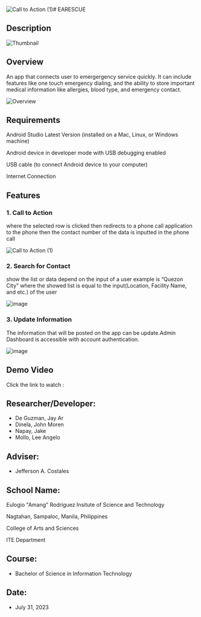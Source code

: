 ![Call to Action (1)](https://github.com/jakenapay/EARESCUE/assets/64911590/342dafee-695d-407a-82a6-6568cde5765d)# EARESCUE
## Description
![Thumbnail](https://github.com/jakenapay/EARESCUE/assets/64911590/c5a28b35-a25f-4700-9176-b7146acbbae4)

## Overview
 <p>An app that connects user to emergergency service quickly. It can include features like one touch emergency dialing,  and the ability to store important medical information like allergies, blood type, and emergency contact.</p>
 

![Overview](https://github.com/jakenapay/EARESCUE/assets/64911590/54c664bc-d34d-4749-aea4-ce8e2af7008e)

## Requirements
<p>Android Studio Latest Version (installed on a Mac, Linux, or Windows machine)</p>
<p>Android device in developer mode with USB debugging enabled</p>
<p>USB cable (to connect Android device to your computer)</p>
<p>Internet Connection</p>

## Features
### 1. Call to Action 
<p>where the selected row is clicked then redirects to a phone call
application to the phone then the contact number of the data is inputted in the
phone call</p>

![Call to Action (1)](https://github.com/jakenapay/EARESCUE/assets/64911590/51160c6f-acd7-45d9-9cce-3fe8d73fb580)


### 2. Search for Contact 
<p>show the list or data depend on the input of a user
example is “Quezon City” where the showed list is equal to the input(Location,
Facility Name, and etc.) of the user </p>

![image](https://github.com/jakenapay/EARESCUE/assets/64911590/b9dc4866-a243-46a2-a802-ce8519cb344c)

### 3. Update Information 
<p>The information that will be posted on the app can be update.Admin Dashboard is accessible with account authentication. </p>

![image](https://github.com/jakenapay/EARESCUE/assets/64911590/af0ce20c-6cc5-43c5-bfcf-04eb3098d1ef)



## Demo Video
Click the link to watch :

## Researcher/Developer:
* De Guzman, Jay Ar
* Dinela, John Moren
* Napay, Jake
* Mollo, Lee Angelo

## Adviser: 
* Jefferson A. Costales

## School Name:
Eulogio "Amang" Rodriguez Insitute of Science and Technology

Nagtahan, Sampaloc, Manila, Philippines

College of Arts and Sciences

ITE Department

## Course: 
* Bachelor of Science in Information Technology

## Date: 
* July 31, 2023
